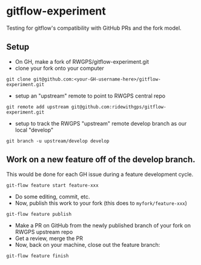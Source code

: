 # gitflow-experiment
Testing for gitflow's compatibility with GitHub PRs and the fork
model.

## Setup
* On GH, make a fork of RWGPS/gitflow-experiment.git
* clone your fork onto your computer

```git clone git@github.com:<your-GH-username-here>/gitflow-experiment.git```

* setup an "upstream" remote to point to RWGPS central repo

```git remote add upstream git@github.com:ridewithgps/gitflow-experiment.git```

* setup to track the RWGPS "upstream" remote develop branch as our local "develop"

```git branch -u upstream/develop develop```

## Work on a new feature off of the develop branch.
This would be done for each GH issue during a feature development cycle.

```git-flow feature start feature-xxx```

* Do some editing, commit, etc.
* Now, publish this work to your fork (this does to ```myfork/feature-xxx```)

```git-flow feature publish```

* Make a PR on GitHub from the newly published branch of your fork on RWGPS upstream repo
* Get a review, merge the PR
* Now, back on your machine, close out the feature branch:

```git-flow feature finish```

